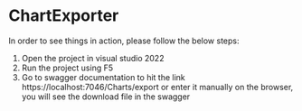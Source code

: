 # ChartExporter

In order to see things in action, please follow the below steps:
1) Open the project in visual studio 2022
2) Run the project using F5
3) Go to swagger documentation to hit the link https://localhost:7046/Charts/export or enter it manually on the browser, you will see the download file in the swagger
